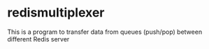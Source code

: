 # redismultiplexer
This is a program to transfer data from queues (push/pop) between different Redis server
